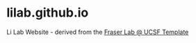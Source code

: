 # lilab.github.io
Li Lab Website - derived from the [Fraser Lab @ UCSF Template](https://github.com/fraser-lab/fraser-lab.github.io)
